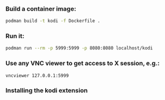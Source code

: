 
### Build a container image:

```bash
podman build -t kodi -f Dockerfile .
```

### Run it:

```bash
podman run --rm -p 5999:5999 -p 8080:8080 localhost/kodi
```

### Use any VNC viewer to get access to X session, e.g.:

```bash
vncviewer 127.0.0.1:5999
```

### Installing the kodi extension

